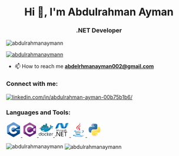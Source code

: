 <h1 align="center">Hi 👋, I'm Abdulrahman Ayman</h1>
<h3 align="center">.NET Developer</h3>

<p align="left"> <img src="https://komarev.com/ghpvc/?username=abdulrahmanaymann&label=Profile%20views&color=0e75b6&style=flat" alt="abdulrahmanaymann" /> </p>

<p align="left"> <a href="https://github.com/ryo-ma/github-profile-trophy"><img src="https://github-profile-trophy.vercel.app/?username=abdulrahmanaymann" alt="abdulrahmanaymann" /></a> </p>

- 📫 How to reach me **abdelrhmanayman002@gmail.com**

<h3 align="left">Connect with me:</h3>
<p align="left">
<a href="https://linkedin.com/in/linkedin.com/in/abdulrahman-ayman-00b75b1b6/" target="blank"><img align="center" src="https://raw.githubusercontent.com/rahuldkjain/github-profile-readme-generator/master/src/images/icons/Social/linked-in-alt.svg" alt="linkedin.com/in/abdulrahman-ayman-00b75b1b6/" height="30" width="40" /></a>
</p>

<h3 align="left">Languages and Tools:</h3>
<p align="left"> <a href="https://www.w3schools.com/cpp/" target="_blank" rel="noreferrer"> <img src="https://raw.githubusercontent.com/devicons/devicon/master/icons/cplusplus/cplusplus-original.svg" alt="cplusplus" width="40" height="40"/> </a> <a href="https://www.w3schools.com/cs/" target="_blank" rel="noreferrer"> <img src="https://raw.githubusercontent.com/devicons/devicon/master/icons/csharp/csharp-original.svg" alt="csharp" width="40" height="40"/> </a> <a href="https://www.docker.com/" target="_blank" rel="noreferrer"> <img src="https://raw.githubusercontent.com/devicons/devicon/master/icons/docker/docker-original-wordmark.svg" alt="docker" width="40" height="40"/> </a> <a href="https://dotnet.microsoft.com/" target="_blank" rel="noreferrer"> <img src="https://raw.githubusercontent.com/devicons/devicon/master/icons/dot-net/dot-net-original-wordmark.svg" alt="dotnet" width="40" height="40"/> </a> <a href="https://www.java.com" target="_blank" rel="noreferrer"> <img src="https://raw.githubusercontent.com/devicons/devicon/master/icons/java/java-original.svg" alt="java" width="40" height="40"/> </a> <a href="https://www.python.org" target="_blank" rel="noreferrer"> <img src="https://raw.githubusercontent.com/devicons/devicon/master/icons/python/python-original.svg" alt="python" width="40" height="40"/> </a> </p>

<p><img align="left" src="https://github-readme-stats.vercel.app/api/top-langs?username=abdulrahmanaymann&show_icons=true&locale=en&layout=compact" alt="abdulrahmanaymann" /></p>

<p>&nbsp;<img align="center" src="https://github-readme-stats.vercel.app/api?username=abdulrahmanaymann&show_icons=true&locale=en" alt="abdulrahmanaymann" /></p>
